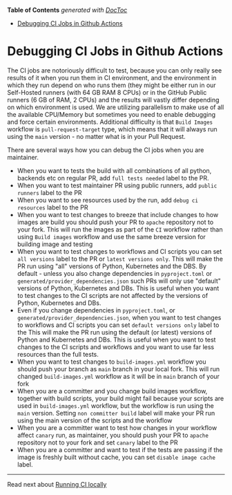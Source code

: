 <!--
 Licensed to the Apache Software Foundation (ASF) under one
 or more contributor license agreements.  See the NOTICE file
 distributed with this work for additional information
 regarding copyright ownership.  The ASF licenses this file
 to you under the Apache License, Version 2.0 (the
 "License"); you may not use this file except in compliance
 with the License.  You may obtain a copy of the License at

   http://www.apache.org/licenses/LICENSE-2.0

 Unless required by applicable law or agreed to in writing,
 software distributed under the License is distributed on an
 "AS IS" BASIS, WITHOUT WARRANTIES OR CONDITIONS OF ANY
 KIND, either express or implied.  See the License for the
 specific language governing permissions and limitations
 under the License.
 -->

<!-- START doctoc generated TOC please keep comment here to allow auto update -->
<!-- DON'T EDIT THIS SECTION, INSTEAD RE-RUN doctoc TO UPDATE -->
**Table of Contents**  *generated with [DocToc](https://github.com/thlorenz/doctoc)*

- [Debugging CI Jobs in Github Actions](#debugging-ci-jobs-in-github-actions)

<!-- END doctoc generated TOC please keep comment here to allow auto update -->

# Debugging CI Jobs in Github Actions

The CI jobs are notoriously difficult to test, because you can only
really see results of it when you run them in CI environment, and the
environment in which they run depend on who runs them (they might be
either run in our Self-Hosted runners (with 64 GB RAM 8 CPUs) or in the
GitHub Public runners (6 GB of RAM, 2 CPUs) and the results will vastly
differ depending on which environment is used. We are utilizing
parallelism to make use of all the available CPU/Memory but sometimes
you need to enable debugging and force certain environments. Additional
difficulty is that `Build Images` workflow is `pull-request-target`
type, which means that it will always run using the `main` version - no
matter what is in your Pull Request.

There are several ways how you can debug the CI jobs when you are
maintainer.

- When you want to tests the build with all combinations of all python,
  backends etc on regular PR, add `full tests needed` label to the PR.
- When you want to test maintainer PR using public runners, add
  `public runners` label to the PR
- When you want to see resources used by the run, add
  `debug ci resources` label to the PR
- When you want to test changes to breeze that include changes to how
  images are build you should push your PR to `apache` repository not to
  your fork. This will run the images as part of the `CI` workflow
  rather than using `Build images` workflow and use the same breeze
  version for building image and testing
- When you want to test changes to workflows and CI scripts you can set
  `all versions` label to the PR or `latest versions only`.
  This will make the PR run using "all" versions of
  Python, Kubernetes and the DBS. By default - unless you also change
  dependencies in `pyproject.toml` or `generated/provider_dependencies.json`
  such PRs will only use "default" versions of Python, Kubernetes and
  DBs. This is useful when you want to test changes to the CI scripts
  are not affected by the versions of Python, Kubernetes and DBs.
- Even if you change dependencies in `pyproject.toml`, or
  `generated/provider_dependencies.json`, when you want to test changes to workflows
  and CI scripts you can set `default versions only` label to the
  This will make the PR run using the default (or latest) versions of
  Python and Kubernetes and DBs. This is useful when you want to test
  changes to the CI scripts and workflows and you want to use far
  less resources than the full tests.
- When you want to test changes to `build-images.yml` workflow you
  should push your branch as `main` branch in your local fork. This will
  run changed `build-images.yml` workflow as it will be in `main` branch
  of your fork
- When you are a committer and you change build images workflow, together
  with build scripts, your build might fail because your scripts are used
  in `build-images.yml` workflow, but the workflow is run using the `main`
  version. Setting `non committer build` label will make your PR run using
  the main version of the scripts and the workflow
- When you are a committer want to test how changes in your workflow affect
  `canary` run, as maintainer, you should push your PR to `apache` repository
  not to your fork and set `canary` label to the PR
- When you are a committer and want to test if the tests are passing if the
  image is freshly built without cache, you can set `disable image cache` label.

-----

Read next about [Running CI locally](08_running_ci_locally.md)
